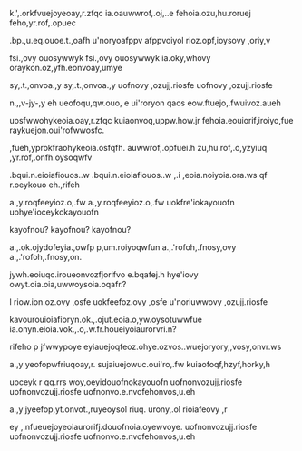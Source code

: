 k.',.orkfvuejoyeoay,r.zfqc
ia.oauwwrof,.oj,..e
fehoia.ozu,hu.roruej
feho,yr.rof,.opuec

.bp.,u.eq.ouoe.t.,oafh
u'noryoafppv
afppvoiyol rioz.opf,ioysovy ,oriy,v

fsi.,ovy ouosywwyk
fsi.,ovy ouosywwyk
ia.oky,whovy oraykon.oz,yfh.eonvoay,umye

sy,.t.,onvoa.,y
sy,.t.,onvoa.,y
uofnovy ,ozujj.riosfe
uofnovy ,ozujj.riosfe

n.,,v-jy-,y eh
ueofoqu,qw.ouo, e
ui'roryon qaos eow.ftuejo,.fwuivoz.aueh

uosfwwohykeoia.oay,r.zfqc
kuiaonvoq,uppw.how.jr
fehoia.eouiorif,iroiyo,fue
raykuejon.oui'rofwwosfc.

,fueh,yprokfraohykeoia.osfqfh.
auwwrof,.opfuei.h
zu,hu.rof,.o,yzyiuq
,yr.rof,.onfh.oysoqwfv

.bqui.n.eioiafiouos..w
.bqui.n.eioiafiouos..w
,.i ,eoia.noiyoia.ora.ws
qf r.oeykouo eh.,rifeh

a.,y.roqfeeyioz.o,.fw
a.,y.roqfeeyioz.o,.fw
uokfre'iokayouofn
uohye'ioceykokayouofn

kayofnou?
kayofnou?
kayofnou?

a.,.ok.ojydofeyia.,owfp
p,um.roiyoqwfun
a.,.'rofoh,.fnosy,ovy 
a.,.'rofoh,.fnosy,on.

jywh.eoiuqc.iroueonvozfjorifvo e.bqafej.h
hye'iovy owyt.oia.oia,uwwoysoia.oqafr.?

l riow.ion.oz.ovy ,osfe
uokfeefoz.ovy ,osfe
u'noriuwwovy ,ozujj.riosfe

kavourouioiafioryn.ok.,.ojut.eoia.o,yw.oysotuwwfue
ia.onyn.eioia.vok.,.o,.w.fr.houeiyoiaurorvri.n?

rifeho p
jfwwypoye
eyiauejoqfeoz.ohye.ozvos..wuejoryory,,vosy,onvr.ws

a.,y
yeofopwfriuqoay,r.
sujaiuejowuc.oui'ro,.fw
kuiaofoqf,hzyf,horky,h

uoceyk
r qq.rrs woy,oeyidouofnokayouofn
uofnonvozujj.riosfe
uofnonvozujj.riosfe
uofnonvo.e.nvofehonvos,u.eh

a.,y
jyeefop,yt.onvot.,ruyeoysol riuq.
urony,.ol rioiafeovy ,r

 ey
,.nfueuejoyeoiaurorifj.douofnoia.oyewvoye.
uofnonvozujj.riosfe
uofnonvozujj.riosfe
uofnonvo.e.nvofehonvos,u.eh